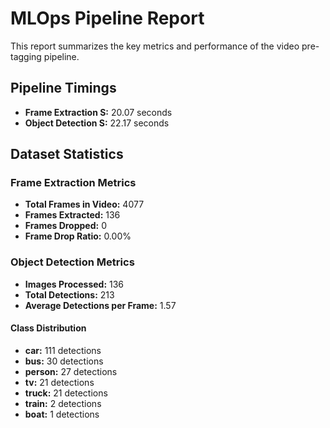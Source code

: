 # MLOps Pipeline Report

This report summarizes the key metrics and performance of the video pre-tagging pipeline.

## Pipeline Timings
- **Frame Extraction S:** 20.07 seconds
- **Object Detection S:** 22.17 seconds

## Dataset Statistics
### Frame Extraction Metrics
- **Total Frames in Video:** 4077
- **Frames Extracted:** 136
- **Frames Dropped:** 0
- **Frame Drop Ratio:** 0.00%

### Object Detection Metrics
- **Images Processed:** 136
- **Total Detections:** 213
- **Average Detections per Frame:** 1.57

#### Class Distribution
- **car:** 111 detections
- **bus:** 30 detections
- **person:** 27 detections
- **tv:** 21 detections
- **truck:** 21 detections
- **train:** 2 detections
- **boat:** 1 detections

